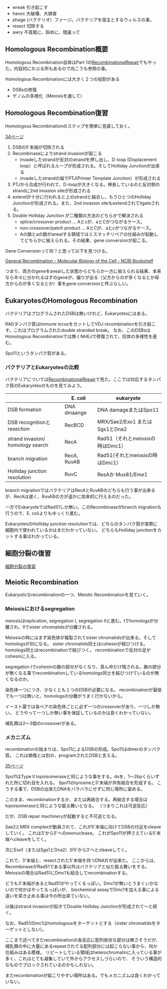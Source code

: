 - wreak 引き起こす
- havoc 大破壊、大損害
- phage (バクテリオ）ファージ。バクテリアを宿主とするウィルスの事。
- resect 切除する
- awry 不首尾に、斜めに、間違って

## Homologous Recombination概要

Homologous Recombination自体はPart 1の[RecombinationalRepair](RecombinationalRepair.md)でもやった。内容的にかぶる所もあるので向こうも参照の事。

Homologous Recombinationには大きく２つの役割がある

- DSBsの修復
- ゲノムの多様化（Meiosisを通して）

## Homologous Recombination復習

Homologous Recombinationのステップを簡単に見直しておく。

[34ページ](https://karino2.github.io/ImageGallery/MolecularBiology728x2.html#lg=1&slide=33)

1. DSBの5'末端が切除される
2. Recombinaseによりstrand invasionが起こる
    - invadeしたstrandが反対のstrandを押し出し、D-loop (Displacement loop）と呼ばれるループが形成される。そしてHolliday Junctionが出来る
   - invadeしたstrandの端でPTJ(Primer Template Junction）が形成される
3. PTJから合成が行われて、D-loopが大きくなる。伸長しているのと反対側のstrandに2nd invasion siteが形成される
4. extendが十分に行われると上のstrandと結合し、もうひとつのHolliday Junctionが形成される。また、2nd invasion siteもextendされてligateされる。
5. Double Holliday Junction が二種類の方法のどちらかで解決される
     - splice/crossover product ... Aとcが、aとCがつながるケース。
     - non-crossover/patch product ... AとCが、aとcがつながるケース。
     - Aの鎖とaの鎖がanealする領域ではミスマッチリペアの仕組みが起動してどちらかに揃えられる。その結果、gene conversionが起こる。

Gene Conversionって何？と思って以下を見つける。

[General Recombination - Molecular Biology of the Cell - NCBI Bookshelf](https://www.ncbi.nlm.nih.gov/books/NBK26898/)

つまり、両方のgeneをanealした状態からどちらか一方に揃えられる結果、本来なら半々に分かれるはずのgeneが、偏りが出る（父方からのが多くなるとか母方からのが多くなるとか）事をgene conversionと呼ぶらしい。

## EukaryotesのHomologous Recombination

バクテリアはプログラムされたDSBは無いけれど、Eukaryotesにはある。

RAGタンパク質はimmune locusをカットしてVDJ recombinationを引き起こす。これはプログラムされたdouble stranded break。
なお、このDSBsはHomologous Recombinationでは無くNHEJで修復されて、抗体の多様性を産む。

Spo11というタンパク質がある。

### バクテリアとEukaryotesの比較

バクテリアについては[RecombinationalRepair](RecombinationalRepair.md)で見た。ここでは対応するタンパク質のEukaryotesのものを見てみよう。

|  | E. coli | eukaryote |
| ---- | ---- | ---- |
| DSB formation | DNA dmaange | DNA damageまたはSpo11 |
| DSB recognitionとresection | RecBCD | MRX/Sae2/Exo1 またはSgs1とDna2 |
| strand invasion/ homology search | RecA | Rad51（それとmeiosisの時はDmc1） |
| branch migration | RecA, RuvAB | Rad51(それとmeiosisの時はDmc1） |
| Holliday junction resolution | RuvC | ResAか Mus81/Eme1 |

branch migrationではバクテリアはRecAとRuvABのどちらも行う事が出来るが、RecAは遅く、RuvABの方が遥かに効率的に行えるのだった。

一方でEukaryoteではRad51しか無い。このRecombinaseがbranch migrationも行うので、E. coliよりもゆっくり進む。

EukaryotesのHolliday junction resolutionでは、どちらのタンパク質が実際に細胞内で使われているかはまだわかっていない。
どちらもHolliday junctionをカットする事はわかっている。

## 細胞分裂の復習

[細胞分裂の復習](細胞分裂の復習.md)

## Meiotic Recombination

Eukaryoticなrecombinationの一つ、Meiotic Recombinationを見ていく。

### Meiosisにおけるsegregation

meiosisはreplication, segregation I, segregation IIと進む。Iでhomologsが分離され、IIでsister chromatidsが分離される。

Meiosisの時にはまず染色体が複製されてsister chromatidsが出来る。そしてhomologsが対になる。
sister chromatids同士はcohesinが結びつける。
homologs同士はrecombinationで結びつく。
recombinationで反対の足がcohesinに入る。

segregation Iでcohesinの腕の部分がなくなり、真ん中だけ残される。腕の部分が無くなる事でrecombinationしているhomologs同士を結びつけているのが無くなるのか。

染色体一つにつき、少なくとも１つのDSBが必要になる。
recombinationが最低でも一つは無いと、homologsの分離がうまく行かないから。

イースト菌では各ペアの染色体ごとに必ず一つのcrossoverがあり、一つしか無い。
どうやって一つしか無い事を保証しているのかは良くわかっていない。

哺乳類は2〜3個のcrossoverがある。

### メカニズム

recombinationの始まりは、Spo11によるDSBの形成。Spo11はdimerのタンパク質。
これは損傷とは別の、programされたDSBと言える。

[35ページ](https://karino2.github.io/ImageGallery/MolecularBiology728x2.html#lg=1&slide=34)


Spo11はType II topoisomeraseと同じような事をする。dsを、1〜2bpくらいずれた所に切れ目を入れる。
Spo11のtyrosineと5'末端が共有結合を形成する。
こうする事で、DSBの出来たDNAをバラバラにせずに同じ場所に留める。

このまま、recombinationするか、または再結合する。再結合する場合はtopoisomeraseと同じような振る舞いとなる。
（つまりこれは可逆反応）

だが、DSB repair machineryが起動すると不可逆となる。

Sae2とMRX complexが動員されて、これが5'末端に向けてDSBの付近をcleaveしていく。
これは3'から5'へのexonuclease。
これがSpo11が押さえている5'末端へcleaveをしてく。

次にExo1（またはSgs1とDna2）が5'から3'へとcleaveしてく。

これで、3'末端と、resectされた5'末端を持つDNA片が出来た。
ここからは、RecombinaseがRad51である事以外はバクテリアと似た振る舞いをする。
Meiosisの場合はRad51にDmc1も結合してrecombinationする。

どうも3'末端があるとRad51がやってくるっぽい。Dmc1が無いとうまくいかないので何かはやってるっぽいが、
biochemical assayでDmc1を加える事による違いを突き止める事は今の所出来ていない。

以後はstrand invasionが起きてDouble Holliday Junctionが形成されて〜と続く。

なお、Rad51/Dmc1はhomologousをターゲットとする（sister chromatidsをターゲットとしない）。

ここまで述べてきたrecombinationの各反応に配列依存な部分は無さそうだが、
哺乳類の中に大量にあるrepeatされてる配列部分には起こらない事から、何か仕組みはある模様。
リピートしている領域はheterochromatinに入っている事が多く、これはとても凝集していて外からアクセスしづらいので、
そういう構造的なものでブロックされているのかもしれない。

またrecombinationが起こりやすい場所はある。でもメカニズムは良くわかっていない。